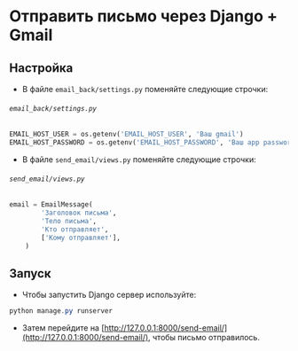 # Отправить письмо через Django + Gmail

## Настройка 

- В файле `email_back/settings.py` поменяйте следующие строчки:

###### `email_back/settings.py`
```py
EMAIL_HOST_USER = os.getenv('EMAIL_HOST_USER', 'Ваш gmail')
EMAIL_HOST_PASSWORD = os.getenv('EMAIL_HOST_PASSWORD', 'Ваш app password, если используете gmail')
```

- В файле `send_email/views.py` поменяйте следующие строчки:

###### `send_email/views.py`
```py
email = EmailMessage(
        'Заголовок письма',
        'Тело письма',
        'Кто отправляет',
        ['Кому отправляет'],
    )
```

## Запуск

- Чтобы запустить Django сервер используйте:

```powershell
python manage.py runserver
```

- Затем перейдите на [http://127.0.0.1:8000/send-email/](http://127.0.0.1:8000/send-email/), чтобы письмо отправилось.